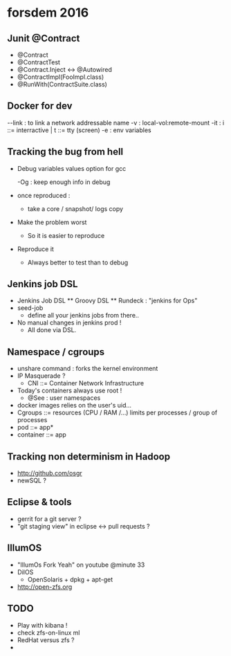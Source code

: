 # forsdem 2016
## Junit @Contract
* @Contract
* @ContractTest
* @Contract.Inject <-> @Autowired
* @ContractImpl(FooImpl.class)
* @RunWith(ContractSuite.class)

## Docker for dev

  --link  : to link a network addressable name
  -v      : local-vol:remote-mount
  -it     : i ::= interractive | t ::= tty (screen)
  -e      : env variables

## Tracking the bug from hell
* Debug variables values option for gcc

  -Og : keep enough info in debug
  
* once reproduced : 
  * take a core / snapshot/ logs copy
* Make the problem worst
  * So it is easier to reproduce
* Reproduce it
  * Always better to test than to debug

## Jenkins job DSL
* Jenkins Job DSL
** Groovy DSL
** Rundeck : "jenkins for Ops"
* seed-job
  * define all your jenkins jobs from there..
* No manual changes in jenkins prod !
  * All done via DSL.
  
## Namespace / cgroups
* unshare command : forks the kernel environment
* IP Masquerade ?
  * CNI ::= Container Network Infrastructure
* Today's containers always use root !
  * @See : user namespaces
* docker images relies on the user's uid...
* Cgroups ::= resources (CPU / RAM /...) limits per processes / group of processes
* pod ::= app*
* container ::= app

## Tracking non determinism in Hadoop
* http://github.com/osgr
* newSQL ?
  
## Eclipse & tools
* gerrit for a git server ?
* "git staging view" in eclipse <-> pull requests ?

## IllumOS
* "IllumOs Fork Yeah" on youtube @minute 33
* DilOS
  * OpenSolaris + dpkg + apt-get
* http://open-zfs.org
## TODO
* Play with kibana !
* check zfs-on-linux ml
* RedHat versus zfs ?
* 
